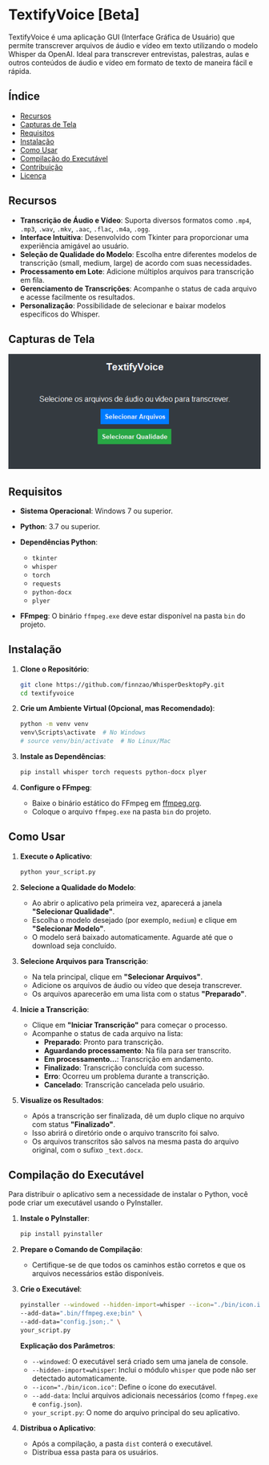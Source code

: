 # TextifyVoice [Beta]

TextifyVoice é uma aplicação GUI (Interface Gráfica de Usuário) que permite transcrever arquivos de áudio e vídeo em texto utilizando o modelo Whisper da OpenAI. Ideal para transcrever entrevistas, palestras, aulas e outros conteúdos de áudio e vídeo em formato de texto de maneira fácil e rápida.

## Índice

- [Recursos](#recursos)
- [Capturas de Tela](#capturas-de-tela)
- [Requisitos](#requisitos)
- [Instalação](#instalação)
- [Como Usar](#como-usar)
- [Compilação do Executável](#compilação-do-executável)
- [Contribuição](#contribuição)
- [Licença](#licença)

## Recursos

- **Transcrição de Áudio e Vídeo**: Suporta diversos formatos como `.mp4`, `.mp3`, `.wav`, `.mkv`, `.aac`, `.flac`, `.m4a`, `.ogg`.
- **Interface Intuitiva**: Desenvolvido com Tkinter para proporcionar uma experiência amigável ao usuário.
- **Seleção de Qualidade do Modelo**: Escolha entre diferentes modelos de transcrição (small, medium, large) de acordo com suas necessidades.
- **Processamento em Lote**: Adicione múltiplos arquivos para transcrição em fila.
- **Gerenciamento de Transcrições**: Acompanhe o status de cada arquivo e acesse facilmente os resultados.
- **Personalização**: Possibilidade de selecionar e baixar modelos específicos do Whisper.

## Capturas de Tela

![alt text](image.png)

## Requisitos

- **Sistema Operacional**: Windows 7 ou superior.
- **Python**: 3.7 ou superior.
- **Dependências Python**:
  - `tkinter`
  - `whisper`
  - `torch`
  - `requests`
  - `python-docx`
  - `plyer`

- **FFmpeg**: O binário `ffmpeg.exe` deve estar disponível na pasta `bin` do projeto.

## Instalação

1. **Clone o Repositório**:

   ```bash
   git clone https://github.com/finnzao/WhisperDesktopPy.git
   cd textifyvoice
   ```

2. **Crie um Ambiente Virtual (Opcional, mas Recomendado)**:

   ```bash
   python -m venv venv
   venv\Scripts\activate  # No Windows
   # source venv/bin/activate  # No Linux/Mac
   ```

3. **Instale as Dependências**:

   ```bash
   pip install whisper torch requests python-docx plyer
   ```

   

4. **Configure o FFmpeg**:

   - Baixe o binário estático do FFmpeg em [ffmpeg.org](https://ffmpeg.org/download.html).
   - Coloque o arquivo `ffmpeg.exe` na pasta `bin` do projeto.

## Como Usar

1. **Execute o Aplicativo**:

   ```bash
   python your_script.py
   ```

2. **Selecione a Qualidade do Modelo**:

   - Ao abrir o aplicativo pela primeira vez, aparecerá a janela **"Selecionar Qualidade"**.
   - Escolha o modelo desejado (por exemplo, `medium`) e clique em **"Selecionar Modelo"**.
   - O modelo será baixado automaticamente. Aguarde até que o download seja concluído.

3. **Selecione Arquivos para Transcrição**:

   - Na tela principal, clique em **"Selecionar Arquivos"**.
   - Adicione os arquivos de áudio ou vídeo que deseja transcrever.
   - Os arquivos aparecerão em uma lista com o status **"Preparado"**.

4. **Inicie a Transcrição**:

   - Clique em **"Iniciar Transcrição"** para começar o processo.
   - Acompanhe o status de cada arquivo na lista:
     - **Preparado**: Pronto para transcrição.
     - **Aguardando processamento**: Na fila para ser transcrito.
     - **Em processamento...**: Transcrição em andamento.
     - **Finalizado**: Transcrição concluída com sucesso.
     - **Erro**: Ocorreu um problema durante a transcrição.
     - **Cancelado**: Transcrição cancelada pelo usuário.

5. **Visualize os Resultados**:

   - Após a transcrição ser finalizada, dê um duplo clique no arquivo com status **"Finalizado"**.
   - Isso abrirá o diretório onde o arquivo transcrito foi salvo.
   - Os arquivos transcritos são salvos na mesma pasta do arquivo original, com o sufixo `_text.docx`.

## Compilação do Executável

Para distribuir o aplicativo sem a necessidade de instalar o Python, você pode criar um executável usando o PyInstaller.

1. **Instale o PyInstaller**:

   ```bash
   pip install pyinstaller
   ```

2. **Prepare o Comando de Compilação**:

   - Certifique-se de que todos os caminhos estão corretos e que os arquivos necessários estão disponíveis.

3. **Crie o Executável**:

   ```bash
   pyinstaller --windowed --hidden-import=whisper --icon="./bin/icon.ico" \
   --add-data=".bin/ffmpeg.exe;bin" \
   --add-data="config.json;." \
   your_script.py
   ```

   **Explicação dos Parâmetros**:

   - `--windowed`: O executável será criado sem uma janela de console.
   - `--hidden-import=whisper`: Inclui o módulo `whisper` que pode não ser detectado automaticamente.
   - `--icon="./bin/icon.ico"`: Define o ícone do executável.
   - `--add-data`: Inclui arquivos adicionais necessários (como `ffmpeg.exe` e `config.json`).
   - `your_script.py`: O nome do arquivo principal do seu aplicativo.

4. **Distribua o Aplicativo**:

   - Após a compilação, a pasta `dist` conterá o executável.
   - Distribua essa pasta para os usuários.


